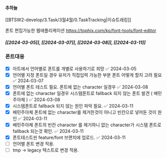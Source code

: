 
#### 추하늘


[[BTSW2-develop/3.Task/3월4월/0.TaskTracking|이슈트래킹]] 


폰트 편집가능한 웹애플리케이션
https://tophix.com/ko/font-tools/font-editor


##### [[2024-03-05]], [[2024-03-07]], [[2024-03-08]], [[2024-03-11]]
### 폰트대응 
- [x] 아트에서 언어별로 폰트를 개별로 사용하기로 희망 ✅ 2024-03-05
- [x] 언어별 지정 폰트일 경우 유저가 직접입력 가능한 부분 폰트 어떻게 할지 고려 필요 ✅ 2024-03-07
- [x] 언어별 폰트 테스트 필요. 폰트에 없는 character 일경우 ✅ 2024-03-08
- [x] 폰트에 없는 character 일경우 시스템폰트로 fallback 되지 않는 폰트 발견 ( 배민주아체 ) ✅ 2024-03-08
- [x] 시스템폰트로 fallback 되지 않는 원인 파악 필요. ✅ 2024-03-11
- [x] 배민주아체 폰트에 없는 character를 제거한것이 아니고 빈칸으로 넣어둔 것이 원인 ✅ 2024-03-11
- [x] 배민주아체 폰트의 빈칸 character 를 제거하니 없는 character가 시스템 폰트로 fallback 되는것 확인. ✅ 2024-03-11
- [x] 폰트테스트씬   feature/font 브랜치에 업로드. ✅ 2024-03-11
- [ ] 언어별 폰트 변경 적용. 
- [ ] tmp -> legacy 텍스트로 변경 적용.
